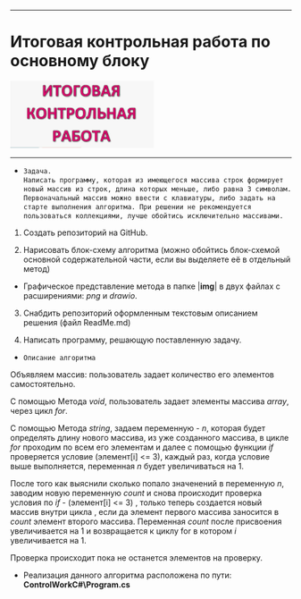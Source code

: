 ****
# Итоговая контрольная работа по основному блоку
![Иллюстрация к проекту](final_cw.PNG)
****
*     Задача. 
      Написать программу, которая из имеющегося массива строк формирует новый массив из строк, длина которых меньше, либо равна 3 символам. Первоначальный массив можно ввести с клавиатуры, либо задать на старте выполнения алгоритма. При решении не рекомендуется пользоваться коллекциями, лучше обойтись исключительно массивами.

1. Создать репозиторий на GitHub.

2. Нарисовать блок-схему алгоритма (можно обойтись блок-схемой основной содержательной части, если вы выделяете её в отдельный метод)
- Графическое представление метода в папке |__img__| в двух файлах c расширениями: _png_ и _drawio_.

3. Снабдить репозиторий оформленным текстовым описанием решения (файл ReadMe.md)

4. Написать программу, решающую поставленную задачу.

*     Описание алгоритма
Объявляем массив: пользователь задает количество его элементов самостоятельно.

С помощью Метода _void_, пользователь задает элементы массива _array_, через цикл _for_.

C помощью Метода _string_, задаем переменную - _n_, которая будет определять длину нового массива, из уже созданного массива,  в цикле _for_  проходим по всем его элементам и далее с помощью функции _if_ проверяется условие (элемент[i] <= 3), каждый раз, когда условие выше выполняется, переменная _n_ будет увеличиваться на 1.

После того как выяснили сколько попало значенений в переменную _n_, заводим новую переменную _count_ и снова происходит проверка условия по _if_ - (элемент[i] <= 3) , только теперь создается новый массив внутри цикла , если да элемент первого массива заносится в _count_ элемент второго массива. Переменная _count_ после присвоения увеличивается на 1 и возвращается к циклу for в котором _i_ увеличивается на 1.

Проверка происходит пока не останется элементов на проверку.

- Реализация данного алгоритма расположена по пути: **ControlWorkC#\Program.cs**